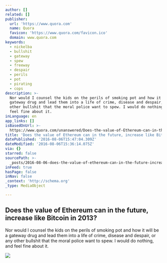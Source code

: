```yaml
---
author: []
related: []
publisher:
  url: 'https://www.quora.com'
  name: Quora
  favicon: 'https://www.quora.com/favicon.ico'
  domain: www.quora.com
keywords:
  - nickelba
  - bullshit
  - gateway
  - spew
  - freeway
  - despair
  - perils
  - pot
  - pirating
  - cops
description: >-
  Nor would I counsel the kids on the perils of smoking pot and how it will be a
  gateway drug and lead them into a life of crime, disease and despair, or any
  other bullshit that the moral police want to spew. I would do nothing, and
  feel fine about it.
inLanguage: en
app_links: []
isBasedOnUrl: >-
  https://www.quora.com/unanswered/Does-the-value-of-Ethereum-can-in-the-future-increase-like-Bitcoin-in-2013
title: 'Does the value of Ethereum can in the future, increase like Bitcoin in 2013?'
datePublished: '2016-08-06T15:47:04.309Z'
dateModified: '2016-08-06T15:36:14.075Z'
via: {}
starred: false
sourcePath: >-
  _posts/2016-08-06-does-the-value-of-ethereum-can-in-the-future-increase-like.md
inFeed: true
hasPage: false
inNav: false
_context: 'http://schema.org'
_type: MediaObject

---
```

<article style=""><h1>Does the value of Ethereum can in the future, increase like Bitcoin in 2013?</h1><p>Nor would I counsel the kids on the perils of smoking pot and how it will be a gateway drug and lead them into a life of crime, disease and despair, or any other bullshit that the moral police want to spew. I would do nothing, and feel fine about it.</p><img src="https://qsf.ec.quoracdn.net/-images.new_grid.fb_share_default.png2801ad8885530345.png" /></article>